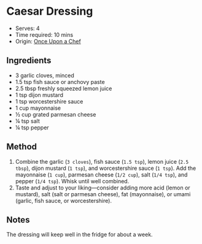 # Caesar Dressing
* Serves: 4
* Time required: 10 mins
* Origin: [Once Upon a Chef](https://www.onceuponachef.com/recipes/caesar-salad-dressing.html)

## Ingredients
* 3 garlic cloves, minced
* 1.5 tsp fish sauce or anchovy paste
* 2.5 tbsp freshly squeezed lemon juice
* 1 tsp dijon mustard
* 1 tsp worcestershire sauce
* 1 cup mayonnaise
* ½ cup grated parmesan cheese
* ¼ tsp salt
* ¼ tsp pepper

## Method
1. Combine the garlic (`3 cloves`), fish sauce (`1.5 tsp`), lemon juice (`2.5 tbsp`), dijon mustard (`1 tsp`), and worcestershire sauce (`1 tsp`). Add the mayonnaise (`1 cup`), parmesan cheese (`1/2 cup`), salt (`1/4 tsp`), and pepper (`1/4 tsp`). Whisk until well combined.
1. Taste and adjust to your liking—consider adding more acid (lemon or mustard), salt (salt or parmesan cheese), fat (mayonnaise), or umami (garlic, fish sauce, or worcestershire).

## Notes
The dressing will keep well in the fridge for about a week.

